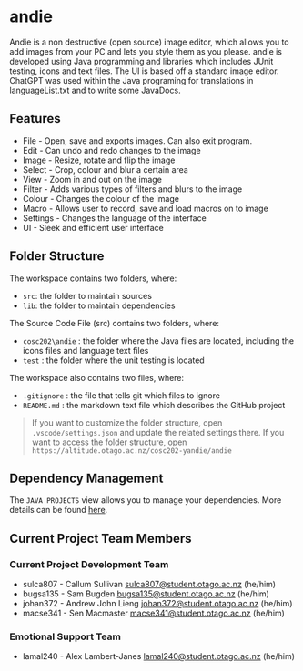 # andie

Andie is a non destructive (open source) image editor, which allows you to add images from your PC and lets you style them as you please. andie is developed using Java programming and libraries which includes JUnit testing, icons and text files. The UI is based off a standard image editor. ChatGPT was used within the Java programing for translations in languageList.txt and to write some JavaDocs.

## Features

* File - Open, save and exports images. Can also exit program.
* Edit - Can undo and redo changes to the image  
* Image - Resize, rotate and flip the image
* Select - Crop, colour and blur a certain area
* View - Zoom in and out on the image
* Filter - Adds various types of filters and blurs to the image
* Colour - Changes the colour of the image
* Macro - Allows user to record, save and load macros on to image
* Settings - Changes the language of the interface
* UI - Sleek and efficient user interface

## Folder Structure

The workspace contains two folders, where:

- `src`: the folder to maintain sources
- `lib`: the folder to maintain dependencies

The Source Code File (src) contains two folders, where:

- `cosc202\andie` : the folder where the Java files are located, including the icons files and language text files
- `test` : the folder where the unit testing is located 

The workspace also contains two files, where:

- `.gitignore` : the file that tells git which files to ignore
- `README.md` : the markdown text file which describes the GitHub project

> If you want to customize the folder structure, open `.vscode/settings.json` and update the related settings there.
> If you want to access the folder structure, open `https://altitude.otago.ac.nz/cosc202-yandie/andie`

## Dependency Management

The `JAVA PROJECTS` view allows you to manage your dependencies. More details can be found [here](https://github.com/microsoft/vscode-java-dependency#manage-dependencies).

## Current Project Team Members

### Current Project Development Team

* sulca807 - Callum Sullivan <sulca807@student.otago.ac.nz> (he/him)
* bugsa135 - Sam Bugden <bugsa135@student.otago.ac.nz> (he/him)
* johan372 - Andrew John Lieng <johan372@student.otago.ac.nz> (he/him)
* macse341 - Sen Macmaster <macse341@student.otago.ac.nz> (he/him)

### Emotional Support Team

* lamal240 - Alex Lambert-Janes <lamal240@student.otago.ac.nz> (he/him)